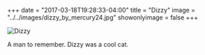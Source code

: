 +++
date = "2017-03-18T19:28:33-04:00"
title = "Dizzy"
image = "../../images/dizzy_by_mercury24.jpg"
showonlyimage = false
+++

![Dizzy](../../images/dizzy_by_mercury24.jpg "Dizzy")

A man to remember. Dizzy was a cool cat. 
